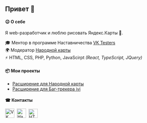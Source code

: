 ## Привет 👋

#### 😉 О себе
Я web-разработчик и люблю рисовать Яндекс.Карты 💖.

🎓 Ментор в программе Наставничества [VK Testers](https://vk.com/testers)<br>
🌍 Модератор [Народной карты](https://n.maps.yandex.ru/#!/users/demon7010)<br>
⚡ HTML, CSS, PHP, Python, JavaScirpt _(React, TypeScript, JQuery)_<br>


#### 📦 Мои проекты

* [Расширение для Народной карты](https://github.com/DimaPopov/nmap)
* [Расширение для Баг-трекера ivi](https://github.com/DimaPopov/Betatest-ivi-Redmine)


#### ☎ Контакты

<a href="https://vk.com/id236355263" title="VK"><img width="30" height="30" src="https://vk.com/images/icons/favicons/fav_logo.ico" alt="VK"/></a>&nbsp;
<a href="https://n.maps.yandex.ru/#!/users/demon7010" title="Народная карта"><img width="30" height="30" src="https://user-images.githubusercontent.com/52531675/179037243-a6b36a03-5c36-4421-ad0e-0bab82b9b7dd.png" alt="Народная карта"/></a>&nbsp;
<a href="https://htmlacademy.ru/profile/_dmitry" title="HTML Academy"><img width="30" height="29" src="https://user-images.githubusercontent.com/52531675/179049388-578a96bc-3a2b-407f-8d3c-c6ef26aeb68c.png" alt="HTML Academy"/></a>&nbsp;
